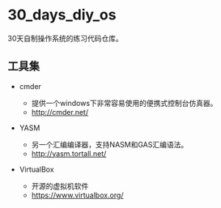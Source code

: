 # 30_days_diy_os
30天自制操作系统的练习代码仓库。

## 工具集
* cmder
  - 提供一个windows下非常容易使用的便携式控制台仿真器。
  - http://cmder.net/
* YASM
  - 另一个汇编编译器，支持NASM和GAS汇编语法。
  - http://yasm.tortall.net/
  
* VirtualBox
  - 开源的虚拟机软件
  - https://www.virtualbox.org/

